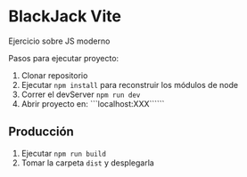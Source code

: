 # BlackJack Vite

Ejercicio sobre JS moderno

Pasos para ejecutar proyecto:

1. Clonar repositorio
2. Ejecutar ```npm install``` para reconstruir los módulos de node
3. Correr el devServer ```npm run dev```
4. Abrir proyecto en: ```localhost:XXX``````

## Producción

1. Ejecutar ```npm run build```
2. Tomar la carpeta ```dist``` y desplegarla